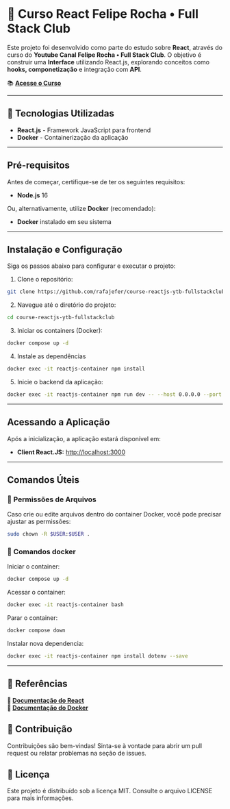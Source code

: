 # 🚀 Curso React Felipe Rocha • Full Stack Club

Este projeto foi desenvolvido como parte do estudo sobre **React**, através do curso do **Youtube Canal Felipe Rocha • Full Stack Club**. O objetivo é construir uma **Interface** utilizando React.js, explorando conceitos como **hooks, componetização** e integração com **API**.

📚 **[Acesse o Curso](https://www.youtube.com/watch?v=2RWsLmu8yVc&ab_channel=FelipeRocha%E2%80%A2FullStackClub)**  

---

## 📌 **Tecnologias Utilizadas**
- **React.js** - Framework JavaScript para frontend  
- **Docker** - Containerização da aplicação  

---

## **Pré-requisitos**  

Antes de começar, certifique-se de ter os seguintes requisitos:  

- **Node.js** 16

Ou, alternativamente, utilize **Docker** (recomendado):  

- **Docker** instalado em seu sistema  

---

## **Instalação e Configuração**  

Siga os passos abaixo para configurar e executar o projeto:

1. Clone o repositório:
```sh
git clone https://github.com/rafajefer/course-reactjs-ytb-fullstackclub.git
```

2. Navegue até o diretório do projeto:
```sh
cd course-reactjs-ytb-fullstackclub
```

3. Iniciar os containers (Docker):
```sh
docker compose up -d
```

4. Instale as dependências
```sh
docker exec -it reactjs-container npm install
```

5. Inicie o backend da aplicação:
```sh
docker exec -it reactjs-container npm run dev -- --host 0.0.0.0 --port 3000
```

---

## **Acessando a Aplicação**  

Após a inicialização, a aplicação estará disponível em:  

- **Client React.JS:** [http://localhost:3000](http://localhost:3000)  

---

## **Comandos Úteis**

### 📂 Permissões de Arquivos

Caso crie ou edite arquivos dentro do container Docker, você pode precisar ajustar as permissões:
```sh
sudo chown -R $USER:$USER .
```

### 🐳 Comandos docker

Iniciar o container:
```sh
docker compose up -d
```

Acessar o container:
```sh
docker exec -it reactjs-container bash
```

Parar o container:
```sh
docker compose down
```

Instalar nova dependencia:
```sh
docker exec -it reactjs-container npm install dotenv --save
```
---

## **📖 Referências**
**🔗 [Documentação do React](https://react.dev/learn)**  
**🔗 [Documentação do Docker](https://docs.docker.com/)**  


## **🤝 Contribuição**
Contribuições são bem-vindas! Sinta-se à vontade para abrir um pull request ou relatar problemas na seção de issues.  

## **📝 Licença**
Este projeto é distribuído sob a licença MIT. Consulte o arquivo LICENSE para mais informações.